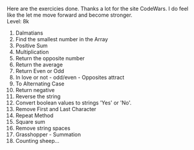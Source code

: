 Here are the exercicies done. Thanks a lot for the site CodeWars. I do feel like the let me move forward and become stronger.  
Level: 8k
1. Dalmatians
2. Find the smallest number in the Array
3. Positive Sum
4. Multiplication
5. Return the opposite number
6. Return the average
7. Return Even or Odd
8. In love or not - odd/even - Opposites attract
9. To Alternating Case
10. Return negative
11. Reverse the string
12. Convert boolean values to strings 'Yes' or 'No'.
13. Remove First and Last Character
14. Repeat Method
15. Square sum
16. Remove string spaces
17. Grasshopper - Summation
18. Counting sheep...